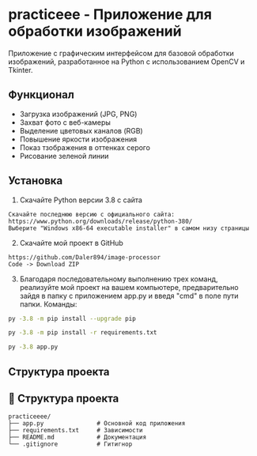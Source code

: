 # practiceee - Приложение для обработки изображений

Приложение с графическим интерфейсом для базовой обработки изображений, разработанное на Python с использованием OpenCV и Tkinter.

##  Функционал

-  Загрузка изображений (JPG, PNG)
-  Захват фото с веб-камеры
-  Выделение цветовых каналов (RGB)
-  Повышение яркости изображения
-  Показ тзображения в оттенках серого
-  Рисование зеленой линии
##  Установка
1. Скачайте Python версии 3.8 с сайта
```download
Скачайте последнюю версию с официального сайта: 
https://www.python.org/downloads/release/python-380/
Выберите "Windows x86-64 executable installer" в самом низу страницы
```
2. Скачайте мой проект в GitHub
```download
https://github.com/Daler894/image-processor
Code -> Download ZIP
```
3. Благодаря последовательному выполнению трех команд, реализуйте
мой проект на вашем компьютере, предварительно зайдя в папку с приложением
app.py и введя "cmd" в поле пути папки.
Команды:
```bash
py -3.8 -m pip install --upgrade pip
```
```bash
py -3.8 -m pip install -r requirements.txt
```
```bash
py -3.8 app.py
```
## Структура проекта

## 📂 Структура проекта
```
practiceeee/
├── app.py               # Основной код приложения
├── requirements.txt     # Зависимости
├── README.md            # Документация
└── .gitignore           # Гитигнор
```